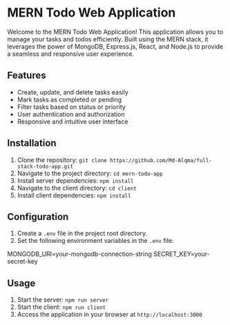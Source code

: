 # MERN Todo Web Application

Welcome to the MERN Todo Web Application! This application allows you to manage your tasks and todos efficiently. Built using the MERN stack, it leverages the power of MongoDB, Express.js, React, and Node.js to provide a seamless and responsive user experience.

## Features

- Create, update, and delete tasks easily
- Mark tasks as completed or pending
- Filter tasks based on status or priority
- User authentication and authorization
- Responsive and intuitive user interface

## Installation

1. Clone the repository: `git clone https://github.com/Md-Alqma/full-stack-todo-app.git`
2. Navigate to the project directory: `cd mern-todo-app`
3. Install server dependencies: `npm install`
4. Navigate to the client directory: `cd client`
5. Install client dependencies: `npm install`

## Configuration

1. Create a `.env` file in the project root directory.
2. Set the following environment variables in the `.env` file:

MONGODB_URI=your-mongodb-connection-string
SECRET_KEY=your-secret-key

## Usage

1. Start the server: `npm run server`
2. Start the client: `npm run client`
3. Access the application in your browser at `http://localhost:3000`
